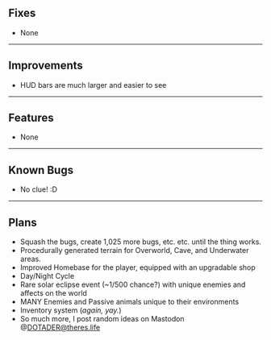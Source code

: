 **Fixes**
-
- None

***

**Improvements**
-
- HUD bars are much larger and easier to see

***

**Features**
-
- None

***

**Known Bugs**
-
- No clue! :D

***

**Plans**
-
- Squash the bugs, create 1,025 more bugs, etc. etc. until the thing works.
- Procedurally generated terrain for Overworld, Cave, and Underwater areas.
- Improved Homebase for the player, equipped with an upgradable shop
- Day/Night Cycle
- Rare solar eclipse event (~1/500 chance?) with unique enemies and affects on the world
- MANY Enemies and Passive animals unique to their environments
- Inventory system (*again, yay.*)
- So much more, I post random ideas on Mastodon @DOTADER@theres.life